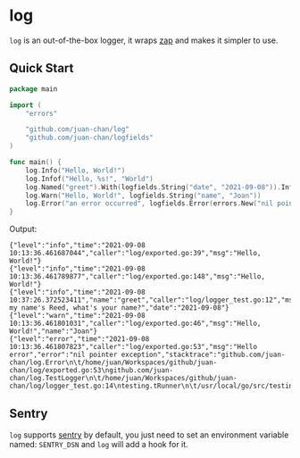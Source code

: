 # log

`log` is an out-of-the-box logger, it wraps [zap](https://github.com/uber-go/zap) and makes it simpler to use.

## Quick Start

```go
package main

import (
	"errors"

	"github.com/juan-chan/log"
	"github.com/juan-chan/logfields"
)

func main() {
	log.Info("Hello, World!")
	log.Infof("Hello, %s!", "World")
	log.Named("greet").With(logfields.String("date", "2021-09-08")).Info("Hi, my name's Reed, what's your name?")
	log.Warn("Hello, World!", logfields.String("name", "Joan"))
	log.Error("an error occurred", logfields.Error(errors.New("nil pointer exception")))
}
```

Output:

```log
{"level":"info","time":"2021-09-08 10:13:36.461687044","caller":"log/exported.go:39","msg":"Hello, World!"}
{"level":"info","time":"2021-09-08 10:13:36.461789877","caller":"log/exported.go:148","msg":"Hello, World!"}
{"level":"info","time":"2021-09-08 10:37:26.372523411","name":"greet","caller":"log/logger_test.go:12","msg":"Hi, my name's Reed, what's your name?","date":"2021-09-08"}
{"level":"warn","time":"2021-09-08 10:13:36.461801031","caller":"log/exported.go:46","msg":"Hello, World!","name":"Joan"}
{"level":"error","time":"2021-09-08 10:13:36.461807823","caller":"log/exported.go:53","msg":"Hello error","error":"nil pointer exception","stacktrace":"github.com/juan-chan/log.Error\n\t/home/juan/Workspaces/github/juan-chan/log/exported.go:53\ngithub.com/juan-chan/log.TestLogger\n\t/home/juan/Workspaces/github/juan-chan/log/logger_test.go:14\ntesting.tRunner\n\t/usr/local/go/src/testing/testing.go:1193"}
```

## Sentry

`log` supports [sentry](https://github.com/TheZeroSlave/zapsentry) by default, you just need to set
an environment variable named: `SENTRY_DSN` and `log` will add a hook for it.
